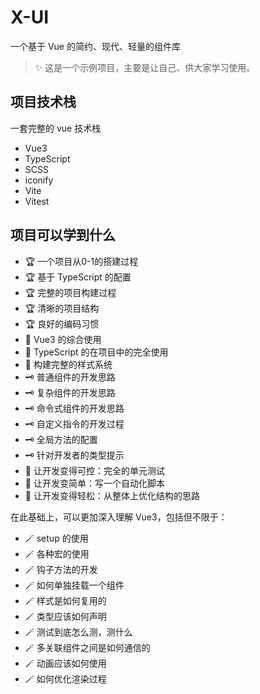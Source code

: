 # X-UI

一个基于 Vue 的简约、现代、轻量的组件库

> ✨ 这是一个示例项目，主要是让自己、供大家学习使用。

## 项目技术栈

一套完整的 vue 技术栈

- Vue3
- TypeScript
- SCSS
- iconify
- Vite
- Vitest

## 项目可以学到什么

- 🏆 一个项目从0-1的搭建过程
- 🏆 基于 TypeScript 的配置
- 🏆 完整的项目构建过程
- 🏆 清晰的项目结构
- 🏆 良好的编码习惯
- 🎉 Vue3 的综合使用
- 🎉 TypeScript 的在项目中的完全使用
- 🎉 构建完整的样式系统
- 🗝️ 普通组件的开发思路
- 🗝️ 复杂组件的开发思路
- 🗝️ 命令式组件的开发思路
- 🗝️ 自定义指令的开发过程
- 🗝️ 全局方法的配置
- 🗝️ 针对开发者的类型提示
- 🎈 让开发变得可控：完全的单元测试
- 🎈 让开发变简单：写一个自动化脚本
- 🎈 让开发变得轻松：从整体上优化结构的思路

在此基础上，可以更加深入理解 Vue3，包括但不限于：

- 🪄 setup 的使用
- 🪄 各种宏的使用
- 🪄 钩子方法的开发
- 🪄 如何单独挂载一个组件
- 🪄 样式是如何复用的
- 🪄 类型应该如何声明
- 🪄 测试到底怎么测，测什么
- 🪄 多关联组件之间是如何通信的
- 🪄 动画应该如何使用
- 🪄 如何优化渲染过程

